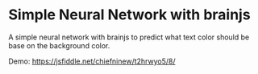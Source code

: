 # Simple Neural Network with brainjs

A simple neural network with brainjs to predict what text color should be base on the background color.

Demo: https://jsfiddle.net/chiefninew/t2hrwyo5/8/
